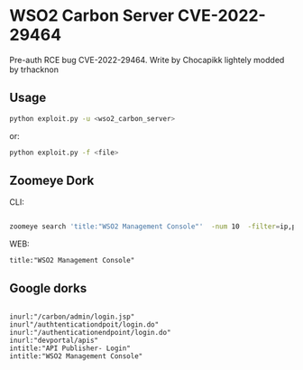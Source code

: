 # WSO2 Carbon Server CVE-2022-29464
Pre-auth RCE bug  CVE-2022-29464.
Write by Chocapikk
lightely modded by trhacknon

## Usage

```bash
python exploit.py -u <wso2_carbon_server> 
```
or:

```bash
python exploit.py -f <file>
```
## Zoomeye Dork
CLI:
```bash

zoomeye search 'title:"WSO2 Management Console"'  -num 10  -filter=ip,port
```
WEB:
```
title:"WSO2 Management Console"
```
## Google dorks
```

inurl:"/carbon/admin/login.jsp"
inurl"/authtenticationdpoit/login.do"
inurl:"/authenticationendpoint/login.do"
inurl:"devportal/apis"
intitle:"API Publisher- Login" 
intitle:"WSO2 Management Console"
```
